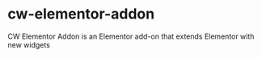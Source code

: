 # cw-elementor-addon
CW Elementor Addon is an Elementor add-on that extends Elementor with new widgets
